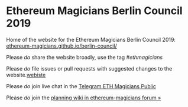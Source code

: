 # Ethereum Magicians Berlin Council 2019

Home of the website for the Ethereum Magicians Berlin Council 2019: [ethereum-magicians.github.io/berlin-council/](https://ethereum-magicians.github.io/berlin-council/)

Please _do_ share the website broadly, use the tag _#ethmagicians_

Please _do_ file issues or pull requests with suggested changes to the website.[webiste](https://github.com/ethereum-magicians/berlin-council-2019/blob/master/README.md)

Please _do_ join live chat in the [Telegram ETH Magicians Public](https://t.me/ETHMagicians)

Please _do_ join the [planning wiki in ethereum-magicians forum »](https://ethereum-magicians.org/t/magicians-berlin-council-2019-call-for-topics-and-eips-to-discuss/3425/4)
